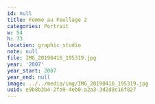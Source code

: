 ```yaml
---
id: null
title: Femme au Feullage 2
categories: Portrait
w: 54
h: 73
location: graphic studio
note: null
file: IMG_20190416_195319.jpg
year: '2007'
year_start: 2007
year_end: null
image: ../../media/img/IMG_20190416_195319.jpg
uuid: e9b8b3b4-2fa9-4eb0-a2a3-3d2d8c16f827
---
```


